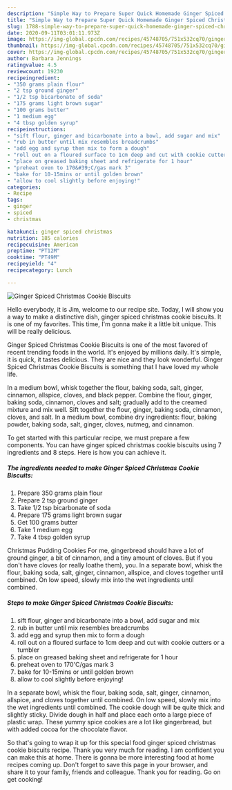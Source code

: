 ```yaml
---
description: "Simple Way to Prepare Super Quick Homemade Ginger Spiced Christmas Cookie Biscuits"
title: "Simple Way to Prepare Super Quick Homemade Ginger Spiced Christmas Cookie Biscuits"
slug: 1788-simple-way-to-prepare-super-quick-homemade-ginger-spiced-christmas-cookie-biscuits
date: 2020-09-11T03:01:11.973Z
image: https://img-global.cpcdn.com/recipes/45748705/751x532cq70/ginger-spiced-christmas-cookie-biscuits-recipe-main-photo.jpg
thumbnail: https://img-global.cpcdn.com/recipes/45748705/751x532cq70/ginger-spiced-christmas-cookie-biscuits-recipe-main-photo.jpg
cover: https://img-global.cpcdn.com/recipes/45748705/751x532cq70/ginger-spiced-christmas-cookie-biscuits-recipe-main-photo.jpg
author: Barbara Jennings
ratingvalue: 4.5
reviewcount: 19230
recipeingredient:
- "350 grams plain flour"
- "2 tsp ground ginger"
- "1/2 tsp bicarbonate of soda"
- "175 grams light brown sugar"
- "100 grams butter"
- "1 medium egg"
- "4 tbsp golden syrup"
recipeinstructions:
- "sift flour, ginger and bicarbonate into a bowl, add sugar and mix"
- "rub in butter until mix resembles breadcrumbs"
- "add egg and syrup then mix to form a dough"
- "roll out on a floured surface to 1cm deep and cut with cookie cutters or a tumbler"
- "place on greased baking sheet and refrigerate for 1 hour"
- "preheat oven to 170&#39;C/gas mark 3"
- "bake for 10-15mins or until golden brown"
- "allow to cool slightly before enjoying!"
categories:
- Recipe
tags:
- ginger
- spiced
- christmas

katakunci: ginger spiced christmas 
nutrition: 185 calories
recipecuisine: American
preptime: "PT12M"
cooktime: "PT49M"
recipeyield: "4"
recipecategory: Lunch

---
```



![Ginger Spiced Christmas Cookie Biscuits](https://img-global.cpcdn.com/recipes/45748705/751x532cq70/ginger-spiced-christmas-cookie-biscuits-recipe-main-photo.jpg)

Hello everybody, it is Jim, welcome to our recipe site. Today, I will show you a way to make a distinctive dish, ginger spiced christmas cookie biscuits. It is one of my favorites. This time, I'm gonna make it a little bit unique. This will be really delicious.

Ginger Spiced Christmas Cookie Biscuits is one of the most favored of recent trending foods in the world. It's enjoyed by millions daily. It's simple, it is quick, it tastes delicious. They are nice and they look wonderful. Ginger Spiced Christmas Cookie Biscuits is something that I have loved my whole life.

In a medium bowl, whisk together the flour, baking soda, salt, ginger, cinnamon, allspice, cloves, and black pepper. Combine the flour, ginger, baking soda, cinnamon, cloves and salt; gradually add to the creamed mixture and mix well. Sift together the flour, ginger, baking soda, cinnamon, cloves, and salt. In a medium bowl, combine dry ingredients: flour, baking powder, baking soda, salt, ginger, cloves, nutmeg, and cinnamon.


To get started with this particular recipe, we must prepare a few components. You can have ginger spiced christmas cookie biscuits using 7 ingredients and 8 steps. Here is how you can achieve it.

<!--inarticleads1-->

##### The ingredients needed to make Ginger Spiced Christmas Cookie Biscuits:

1. Prepare 350 grams plain flour
1. Prepare 2 tsp ground ginger
1. Take 1/2 tsp bicarbonate of soda
1. Prepare 175 grams light brown sugar
1. Get 100 grams butter
1. Take 1 medium egg
1. Take 4 tbsp golden syrup


Christmas Pudding Cookies For me, gingerbread should have a lot of ground ginger, a bit of cinnamon, and a tiny amount of cloves. But if you don&#39;t have cloves (or really loathe them), you. In a separate bowl, whisk the flour, baking soda, salt, ginger, cinnamon, allspice, and cloves together until combined. On low speed, slowly mix into the wet ingredients until combined. 

<!--inarticleads2-->

##### Steps to make Ginger Spiced Christmas Cookie Biscuits:

1. sift flour, ginger and bicarbonate into a bowl, add sugar and mix
1. rub in butter until mix resembles breadcrumbs
1. add egg and syrup then mix to form a dough
1. roll out on a floured surface to 1cm deep and cut with cookie cutters or a tumbler
1. place on greased baking sheet and refrigerate for 1 hour
1. preheat oven to 170&#39;C/gas mark 3
1. bake for 10-15mins or until golden brown
1. allow to cool slightly before enjoying!


In a separate bowl, whisk the flour, baking soda, salt, ginger, cinnamon, allspice, and cloves together until combined. On low speed, slowly mix into the wet ingredients until combined. The cookie dough will be quite thick and slightly sticky. Divide dough in half and place each onto a large piece of plastic wrap. These yummy spice cookies are a lot like gingerbread, but with added cocoa for the chocolate flavor. 

So that's going to wrap it up for this special food ginger spiced christmas cookie biscuits recipe. Thank you very much for reading. I am confident you can make this at home. There is gonna be more interesting food at home recipes coming up. Don't forget to save this page in your browser, and share it to your family, friends and colleague. Thank you for reading. Go on get cooking!
